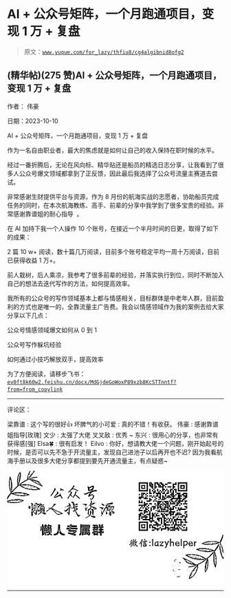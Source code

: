 # AI + 公众号矩阵，一个月跑通项目，变现 1 万 + 复盘

> 原文：[`www.yuque.com/for_lazy/thfiu8/cg4algibnid8ofg2`](https://www.yuque.com/for_lazy/thfiu8/cg4algibnid8ofg2)

## (精华帖)(275 赞)AI + 公众号矩阵，一个月跑通项目，变现 1 万 + 复盘

作者： 伟豪

日期：2023-10-10

AI + 公众号矩阵，一个月跑通项目，变现 1 万 + 复盘

作为一名自由职业者，最大的焦虑就是如何让自己的收入保持在职时候的水平。

经过一番折腾后，无论在风向标、精华贴还是船员的精选日志分享，让我看到了很多人公众号爆文领域都拿到了正反馈，因此最后我选择了公众号流量主赛道去尝试。

非常感谢生财提供平台与资源，作为 8 月份的航海实战的志愿者，协助船员完成任务的同时，在本次航海教练、高手、前辈的分享中我学到了很多宝贵的经验。非常感谢靠谱姐的耐心指导  。

在 AI 加持下我一个人操作 10 个账号，在接近一个半月时间的日更，取得了如下的成果：

2 篇 10 w+ 阅读，数十篇几万阅读，目前多个账号稳定平均一周十万阅读，目前已获得收益 1 万+。

前人栽树，后人乘凉，我参考了很多前辈的经验，并落实执行到位，同时不断加入自己的想法去迭代写作的方法，如何提高效率。

我所有的公众号的写作领域基本上都与情感相关，目标群体是中老年人群，目前盈利的方式也是唯一的，全靠流量主广告费。我会以情感领域作为我的案例去给大家分享以下几点：

公众号情感领域爆文如何从 0 到 1

公众号写作躲坑经验

如何通过小技巧解放双手，提高效率

为了方便阅读，请移步飞书：[`ev0ft8k60w2.feishu.cn/docx/MdGjdeGoWoxP89xzb8KcSTTnntf?from=from_copylink`](https://ev0ft8k60w2.feishu.cn/docx/MdGjdeGoWoxP89xzb8KcSTTnntf?from=from_copylink)

* * *

评论区：

梁靠谱 : 这个写的很好👍
坏脾气的小可爱 : 真的不错！有收获。
伟豪 : 感谢靠谱姐指导[玫瑰]
文少 : 太强了大佬
叉叉敌 : 优秀 ~
东兴 : 很用心的分享，也非常有获得感[强]
Elsa🍀 : 很有启发！
Eilvo : 你好，想请教大佬一个问题，刚开始起号的时候，是否可以先不急于开流量主，发现自己进池子以后再开也不迟?
因为我看航海手册以及很多大佬分享都提到要先开通流量主，有点疑惑~

![](img/1c37d505930596d12a88ab23e11aa07a.png)

* * *
